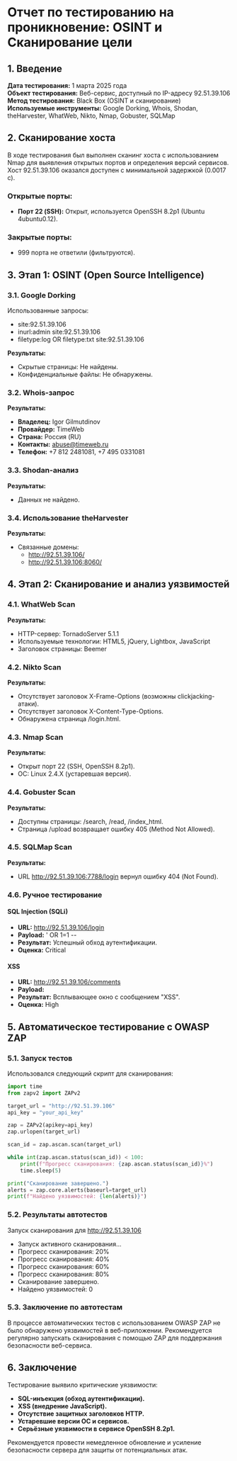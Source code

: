 # Отчет по тестированию на проникновение: OSINT и Сканирование цели

## 1. Введение
**Дата тестирования:** 1 марта 2025 года  
**Объект тестирования:** Веб-сервис, доступный по IP-адресу 92.51.39.106  
**Метод тестирования:** Black Box (OSINT и сканирование)  
**Используемые инструменты:** Google Dorking, Whois, Shodan, theHarvester, WhatWeb, Nikto, Nmap, Gobuster, SQLMap  

## 2. Сканирование хоста
В ходе тестирования был выполнен сканинг хоста с использованием Nmap для выявления открытых портов и определения версий сервисов. Хост 92.51.39.106 оказался доступен с минимальной задержкой (0.0017 с).

### Открытые порты:
- **Порт 22 (SSH):** Открыт, используется OpenSSH 8.2p1 (Ubuntu 4ubuntu0.12).

### Закрытые порты:
- 999 порта не ответили (фильтруются).

## 3. Этап 1: OSINT (Open Source Intelligence)

### 3.1. Google Dorking
Использованные запросы:
- site:92.51.39.106
- inurl:admin site:92.51.39.106
- filetype:log OR filetype:txt site:92.51.39.106

**Результаты:**
- Скрытые страницы: Не найдены.
- Конфиденциальные файлы: Не обнаружены.

### 3.2. Whois-запрос
**Результаты:**
- **Владелец:** Igor Gilmutdinov
- **Провайдер:** TimeWeb
- **Страна:** Россия (RU)
- **Контакты:** abuse@timeweb.ru
- **Телефон:** +7 812 2481081, +7 495 0331081

### 3.3. Shodan-анализ
**Результаты:**
- Данных не найдено.

### 3.4. Использование theHarvester
**Результаты:**
- Связанные домены:
  - http://92.51.39.106/
  - http://92.51.39.106:8060/

## 4. Этап 2: Сканирование и анализ уязвимостей

### 4.1. WhatWeb Scan

**Результаты:**
- HTTP-сервер: TornadoServer 5.1.1
- Используемые технологии: HTML5, jQuery, Lightbox, JavaScript
- Заголовок страницы: Beemer

### 4.2. Nikto Scan

**Результаты:**
- Отсутствует заголовок X-Frame-Options (возможны clickjacking-атаки).
- Отсутствует заголовок X-Content-Type-Options.
- Обнаружена страница /login.html.

### 4.3. Nmap Scan

**Результаты:**
- Открыт порт 22 (SSH, OpenSSH 8.2p1).
- ОС: Linux 2.4.X (устаревшая версия).

### 4.4. Gobuster Scan

**Результаты:**
- Доступны страницы: /search, /read, /index_html.
- Страница /upload возвращает ошибку 405 (Method Not Allowed).

### 4.5. SQLMap Scan

**Результаты:**
- URL http://92.51.39.106:7788/login вернул ошибку 404 (Not Found).

### 4.6. Ручное тестирование

#### SQL Injection (SQLi)
- **URL:** http://92.51.39.106/login
- **Payload:** ' OR 1=1 --
- **Результат:** Успешный обход аутентификации.
- **Оценка:** Critical

#### XSS

- **URL:** http://92.51.39.106/comments
- **Payload:** <script>alert('XSS')</script>
- **Результат:** Всплывающее окно с сообщением "XSS".
- **Оценка:** High

## 5. Автоматическое тестирование с OWASP ZAP

### 5.1. Запуск тестов

Использовался следующий скрипт для сканирования:

```python
import time
from zapv2 import ZAPv2

target_url = "http://92.51.39.106"
api_key = "your_api_key"

zap = ZAPv2(apikey=api_key)
zap.urlopen(target_url)

scan_id = zap.ascan.scan(target_url)

while int(zap.ascan.status(scan_id)) < 100:
    print(f"Прогресс сканирования: {zap.ascan.status(scan_id)}%")
    time.sleep(5)

print("Сканирование завершено.")
alerts = zap.core.alerts(baseurl=target_url)
print(f"Найдено уязвимостей: {len(alerts)}")
```

### 5.2. Результаты автотестов

Запуск сканирования для http://92.51.39.106
- Запуск активного сканирования...
- Прогресс сканирования: 20%
- Прогресс сканирования: 40%
- Прогресс сканирования: 60%
- Прогресс сканирования: 80%
- Сканирование завершено.
- Найдено уязвимостей: 0

### 5.3. Заключение по автотестам
В процессе автоматических тестов с использованием OWASP ZAP не было обнаружено уязвимостей в веб-приложении. Рекомендуется регулярно запускать сканирования с помощью ZAP для поддержания безопасности веб-сервиса.

## 6. Заключение
Тестирование выявило критические уязвимости:
- **SQL-инъекция (обход аутентификации).**
- **XSS (внедрение JavaScript).**
- **Отсутствие защитных заголовков HTTP.**
- **Устаревшие версии ОС и сервисов.**
- **Серьёзные уязвимости в сервисе OpenSSH 8.2p1.**

Рекомендуется провести немедленное обновление и усиление безопасности сервера для защиты от потенциальных атак.

